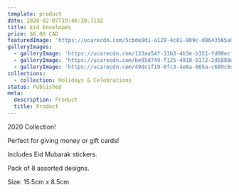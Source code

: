 ```yaml
---
template: product
date: 2020-02-07T19:46:20.713Z
title: Eid Envelopes
price: $6.00 CAD
featuredImage: 'https://ucarecdn.com/5cbde9d1-a129-4c81-809c-d8643565a909/'
galleryImages:
  - galleryImage: 'https://ucarecdn.com/133aa54f-31b3-4b3e-b351-fd90ecf28149/'
  - galleryImage: 'https://ucarecdn.com/be95d749-f125-4918-b172-2d5888df1065/'
  - galleryImage: 'https://ucarecdn.com/49dc1f19-0fc3-4e6a-865a-c689c6d04218/'
collections:
  - collection: Holidays & Celebrations
status: Published
meta:
  description: Product
  title: Product
---
```

2020 Collection!

Perfect for giving money or gift cards!

Includes Eid Mubarak stickers.

Pack of 8 assorted designs.

Size: 15.5cm  x 8.5cm
